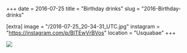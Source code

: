 +++
date = 2016-07-25
title = "Birthday drinks"
slug = "2016-Birthday-drinks"

[extra]
image = "/2016-07-25_20-34-31_UTC.jpg"
instagram = "https://instagram.com/p/BITEwVrBVos"
location = "Usquabae"
+++

<img src="/2016-07-25_20-34-31_UTC.jpg" />
